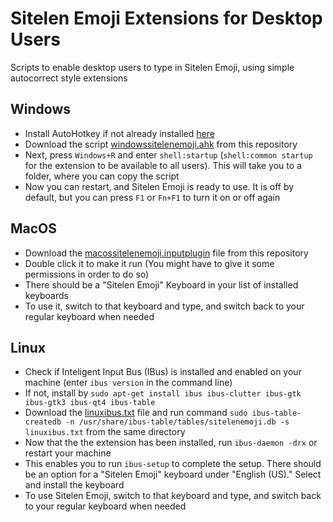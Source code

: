 # Sitelen Emoji Extensions for Desktop Users
Scripts to enable desktop users to type in Sitelen Emoji, using simple autocorrect style extensions

## Windows
- Install AutoHotkey if not already installed [here](https://www.autohotkey.com/)
- Download the script <a download="windowssitelenemoji.ahk" href="https://raw.githubusercontent.com/devbali/desktop-sitelen-emoji/master/windowssitelenemoji.ahk">windowssitelenemoji.ahk</a> from this repository
- Next, press `Windows+R` and enter `shell:startup` (`shell:common startup` for the extension to be available to all users). This will take you to a folder, where you can copy the script
- Now you can restart, and Sitelen Emoji is ready to use. It is off by default, but you can press `F1` or `Fn+F1` to turn it on or off again

## MacOS
- Download the <a download="macossitelenemoji.inputplugin" href="https://raw.githubusercontent.com/devbali/desktop-sitelen-emoji/master/macossitelenemoji.inputplugin">macossitelenemoji.inputplugin</a> file from this repository
- Double click it to make it run (You might have to give it some permissions in order to do so)
- There should be a "Sitelen Emoji" Keyboard in your list of installed keyboards
- To use it, switch to that keyboard and type, and switch back to your regular keyboard when needed

## Linux
- Check if Inteligent Input Bus (IBus) is installed and enabled on your machine (enter `ibus version` in the command line)
- If not, install by `sudo apt-get install ibus ibus-clutter ibus-gtk ibus-gtk3 ibus-qt4 ibus-table`
- Download the <a download="linuxibus.txt" href="https://raw.githubusercontent.com/devbali/desktop-sitelen-emoji/master/linuxibus.txt">linuxibus.txt</a> file and run command `sudo ibus-table-createdb -n /usr/share/ibus-table/tables/sitelenemoji.db -s linuxibus.txt` from the same directory
- Now that the the extension has been installed, run `ibus-daemon -drx` or restart your machine
- This enables you to run `ibus-setup` to complete the setup. There should be an option for a "Sitelen Emoji" keyboard under "English (US)." Select and install the keyboard
- To use Sitelen Emoji, switch to that keyboard and type, and switch back to your regular keyboard when needed
